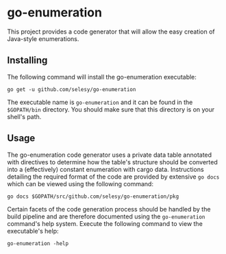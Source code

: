 # go-enumeration

This project provides a code generator that will allow the easy creation
of Java-style enumerations.

## Installing

The following command will install the go-enumeration executable:

```shell
go get -u github.com/selesy/go-enumeration
```

The executable name is ``go-enumeration`` and it can be found in the
``$GOPATH/bin`` directory.  You should make sure that this directory
is on your shell's path.

## Usage

The go-enumeration code generator uses a private data table annotated
with directives to determine how the table's structure should be
converted into a (effectively) constant enumeration with cargo data.
Instructions detailing the required format of the code are provided
by extensive ``go docs`` which can be viewed using the following
command:

```shell
go docs $GOPATH/src/github.com/selesy/go-enumeration/pkg
```

Certain facets of the code generation process should be handled by
the build pipeline and are therefore documented using the
``go-enumeration`` command's help system.  Execute the following
command to view the executable's help:

```shell
go-enumeration -help
```
